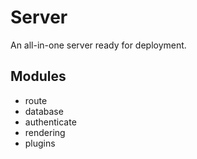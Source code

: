 # Server

An all-in-one server ready for deployment.

## Modules

- route
- database
- authenticate
- rendering
- plugins
